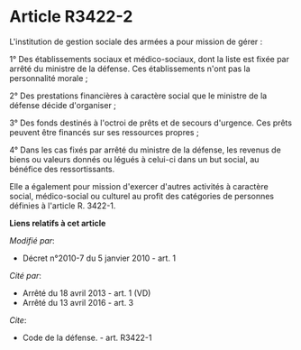 # Article R3422-2

L'institution de gestion sociale des armées a pour mission de gérer : 

1° Des établissements sociaux et médico-sociaux, dont la liste est fixée par arrêté du ministre de la défense. Ces
établissements n'ont pas la personnalité morale ; 

2° Des prestations financières à caractère social que le ministre de la défense décide d'organiser ; 

3° Des fonds destinés à l'octroi de prêts et de secours d'urgence. Ces prêts peuvent être financés sur ses ressources
propres ; 

4° Dans les cas fixés par arrêté du ministre de la défense, les revenus de biens ou valeurs donnés ou légués à celui-ci dans
un but social, au bénéfice des ressortissants. 

Elle a également pour mission d'exercer d'autres activités à caractère social, médico-social ou culturel au profit des
catégories de personnes définies à l'article R. 3422-1.

**Liens relatifs à cet article**

_Modifié par_:

  - Décret n°2010-7 du 5 janvier 2010 - art. 1

_Cité par_:

  - Arrêté du 18 avril 2013 - art. 1 (VD)
  - Arrêté du 13 avril 2016 - art. 3

_Cite_:

  - Code de la défense. - art. R3422-1
